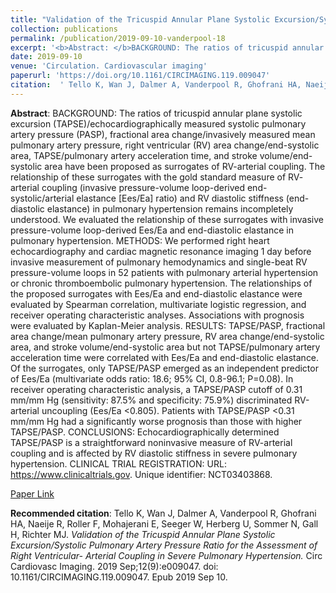 ```yaml
--- 
title: "Validation of the Tricuspid Annular Plane Systolic Excursion/Systolic Pulmonary Artery Pressure Ratio for the Assessment of Right Ventricular- Arterial Coupling in Severe Pulmonary Hypertension." 
collection: publications 
permalink: /publication/2019-09-10-vanderpool-18 
excerpt: '<b>Abstract: </b>BACKGROUND: The ratios of tricuspid annular plane systolic excursion (TAPSE)/echocardiographically measured systolic pulmonary artery pressure (PASP), fractional area change/invasively measured mean pulmonary artery pressure, right ventricular (RV) area change/end-systolic area, TAPSE/pulmonary artery acceleration time, and stroke volume/end-systolic area have [...]' 
date: 2019-09-10 
venue: 'Circulation. Cardiovascular imaging' 
paperurl: 'https://doi.org/10.1161/CIRCIMAGING.119.009047' 
citation:  ' Tello K, Wan J, Dalmer A, Vanderpool R, Ghofrani HA, Naeije R, Roller F, Mohajerani E, Seeger W, Herberg U, Sommer N, Gall H, Richter MJ. <i>Validation of the Tricuspid Annular Plane Systolic Excursion/Systolic Pulmonary Artery Pressure Ratio for the Assessment of Right Ventricular- Arterial Coupling in Severe Pulmonary Hypertension.</i> Circ Cardiovasc Imaging. 2019 Sep;12(9):e009047. doi: 10.1161/CIRCIMAGING.119.009047. Epub 2019 Sep 10.' 
--- 
```

<b>Abstract</b>:  BACKGROUND: The ratios of tricuspid annular plane systolic excursion (TAPSE)/echocardiographically measured systolic pulmonary artery pressure (PASP), fractional area change/invasively measured mean pulmonary artery pressure, right ventricular (RV) area change/end-systolic area, TAPSE/pulmonary artery acceleration time, and stroke volume/end-systolic area have been proposed as surrogates of RV-arterial coupling. The relationship of these surrogates with the gold standard measure of RV- arterial coupling (invasive pressure-volume loop-derived end- systolic/arterial elastance [Ees/Ea] ratio) and RV diastolic stiffness (end-diastolic elastance) in pulmonary hypertension remains incompletely understood. We evaluated the relationship of these surrogates with invasive pressure-volume loop-derived Ees/Ea and end-diastolic elastance in pulmonary hypertension. METHODS: We performed right heart echocardiography and cardiac magnetic resonance imaging 1 day before invasive measurement of pulmonary hemodynamics and single-beat RV pressure-volume loops in 52 patients with pulmonary arterial hypertension or chronic thromboembolic pulmonary hypertension. The relationships of the proposed surrogates with Ees/Ea and end-diastolic elastance were evaluated by Spearman correlation, multivariate logistic regression, and receiver operating characteristic analyses. Associations with prognosis were evaluated by Kaplan-Meier analysis. RESULTS: TAPSE/PASP, fractional area change/mean pulmonary artery pressure, RV area change/end-systolic area, and stroke volume/end-systolic area but not TAPSE/pulmonary artery acceleration time were correlated with Ees/Ea and end-diastolic elastance. Of the surrogates, only TAPSE/PASP emerged as an independent predictor of Ees/Ea (multivariate odds ratio: 18.6; 95% CI, 0.8-96.1; P=0.08). In receiver operating characteristic analysis, a TAPSE/PASP cutoff of 0.31 mm/mm Hg (sensitivity: 87.5% and specificity: 75.9%) discriminated RV-arterial uncoupling (Ees/Ea <0.805). Patients with TAPSE/PASP <0.31 mm/mm Hg had a significantly worse prognosis than those with higher TAPSE/PASP. CONCLUSIONS: Echocardiographically determined TAPSE/PASP is a straightforward noninvasive measure of RV-arterial coupling and is affected by RV diastolic stiffness in severe pulmonary hypertension. CLINICAL TRIAL REGISTRATION: URL: https://www.clinicaltrials.gov. Unique identifier: NCT03403868.  
 
[Paper Link](https://doi.org/10.1161/CIRCIMAGING.119.009047) 
 
<b>Recommended citation</b>:  Tello K, Wan J, Dalmer A, Vanderpool R, Ghofrani HA, Naeije R, Roller F, Mohajerani E, Seeger W, Herberg U, Sommer N, Gall H, Richter MJ. <i>Validation of the Tricuspid Annular Plane Systolic Excursion/Systolic Pulmonary Artery Pressure Ratio for the Assessment of Right Ventricular- Arterial Coupling in Severe Pulmonary Hypertension.</i> Circ Cardiovasc Imaging. 2019 Sep;12(9):e009047. doi: 10.1161/CIRCIMAGING.119.009047. Epub 2019 Sep 10. 
